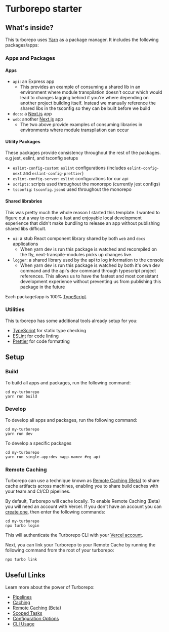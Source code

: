 # Turborepo starter

## What's inside?

This turborepo uses [Yarn](https://classic.yarnpkg.com/lang/en/) as a package manager. It includes the following packages/apps:

### Apps and Packages

#### Apps

- `api`: an Express app
  - This provides an example of consuming a shared lib in an environment where
    module transpilation doesn't occur which would lead to changes lagging behind if
    you're where depending on another project building itself. Instead we
    manually reference the shared libs in the tsconfig so they can be built
    before we build
- `docs`: a [Next.js](https://nextjs.org) app
- `web`: another [Next.js](https://nextjs.org) app
  - The two above provide examples of consuming libraries in environments
    where module transpilation can occur

#### Utility Packages

These packages provide consistency throughout the rest of the packages. e.g
jest, eslint, and tsconfig setups

- `eslint-config-custom`: `eslint` configurations (includes `eslint-config-next` and `eslint-config-prettier`)
- `eslint-config-server`: `eslint` configurations for our api
- `scripts`: scripts used throughout the monorepo (currently jest configs)
- `tsconfig`: `tsconfig.json`s used throughout the monorepo

#### Shared librabries

This was pretty much the whole reason I started this template. I wanted to
figure out a way to create a fast and enjoyable local development experience
that didn't make bundling to release an app without publishing shared libs
difficult.

- `ui`: a stub React component library shared by both `web` and `docs` applications
  - When yarn dev is run this package is watched and recompiled on the fly,
    next-transpile-modules picks up changes live.
- `logger`: a shared library used by the api to log information to the console
  - When yarn dev is run this package is watched by both it's own dev command
    and the api's dev command through typescript project references. This
    allows us to have the fastest and most consistant development experience
    without preventing us from publishing this package in the future

Each package/app is 100% [TypeScript](https://www.typescriptlang.org/).

### Utilities

This turborepo has some additional tools already setup for you:

- [TypeScript](https://www.typescriptlang.org/) for static type checking
- [ESLint](https://eslint.org/) for code linting
- [Prettier](https://prettier.io) for code formatting

## Setup

### Build

To build all apps and packages, run the following command:

```
cd my-turborepo
yarn run build
```

### Develop

To develop all apps and packages, run the following command:

```
cd my-turborepo
yarn run dev
```

To develop a specific packages

```
cd my-turborepo
yarn run single-app:dev <app-name> #eg api
```

### Remote Caching

Turborepo can use a technique known as [Remote Caching (Beta)](https://turborepo.org/docs/core-concepts/remote-caching) to share cache artifacts across machines, enabling you to share build caches with your team and CI/CD pipelines.

By default, Turborepo will cache locally. To enable Remote Caching (Beta) you will need an account with Vercel. If you don't have an account you can [create one](https://vercel.com/signup), then enter the following commands:

```
cd my-turborepo
npx turbo login
```

This will authenticate the Turborepo CLI with your [Vercel account](https://vercel.com/docs/concepts/personal-accounts/overview).

Next, you can link your Turborepo to your Remote Cache by running the following command from the root of your turborepo:

```
npx turbo link
```

## Useful Links

Learn more about the power of Turborepo:

- [Pipelines](https://turborepo.org/docs/core-concepts/pipelines)
- [Caching](https://turborepo.org/docs/core-concepts/caching)
- [Remote Caching (Beta)](https://turborepo.org/docs/core-concepts/remote-caching)
- [Scoped Tasks](https://turborepo.org/docs/core-concepts/scopes)
- [Configuration Options](https://turborepo.org/docs/reference/configuration)
- [CLI Usage](https://turborepo.org/docs/reference/command-line-reference)
